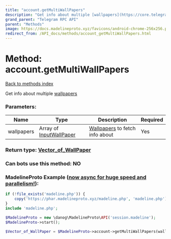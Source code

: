 ```yaml
---
title: "account.getMultiWallPapers"
description: "Get info about multiple [wallpapers](https://core.telegram.org/api/wallpapers)"
grand_parent: "Telegram RPC API"
parent: "Methods"
image: https://docs.madelineproto.xyz/favicons/android-chrome-256x256.png
redirect_from: /API_docs/methods/account_getMultiWallPapers.html
---
```

# Method: account.getMultiWallPapers
[Back to methods index](index.html)



Get info about multiple [wallpapers](https://core.telegram.org/api/wallpapers)

### Parameters:

| Name     |    Type       | Description | Required |
|----------|---------------|-------------|----------|
|wallpapers|Array of [InputWallPaper](/API_docs/types/InputWallPaper.html) | [Wallpapers](https://core.telegram.org/api/wallpapers) to fetch info about | Yes|


### Return type: [Vector\_of\_WallPaper](/API_docs/types/WallPaper.html)

### Can bots use this method: **NO**


### MadelineProto Example ([now async for huge speed and parallelism!](https://docs.madelineproto.xyz/docs/ASYNC.html)):


```php
if (!file_exists('madeline.php')) {
    copy('https://phar.madelineproto.xyz/madeline.php', 'madeline.php');
}
include 'madeline.php';

$MadelineProto = new \danog\MadelineProto\API('session.madeline');
$MadelineProto->start();

$Vector_of_WallPaper = $MadelineProto->account->getMultiWallPapers(wallpapers: [$InputWallPaper, $InputWallPaper], );
```

